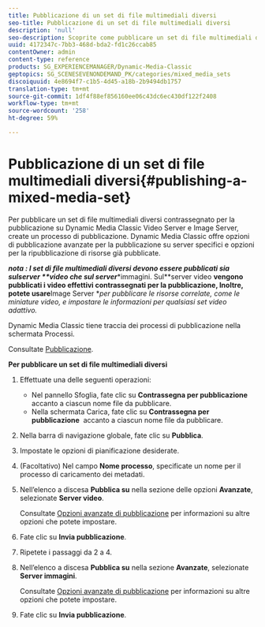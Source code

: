 ```yaml
---
title: Pubblicazione di un set di file multimediali diversi
seo-title: Pubblicazione di un set di file multimediali diversi
description: 'null'
seo-description: Scoprite come pubblicare un set di file multimediali diversi.
uuid: 4172347c-7bb3-468d-bda2-fd1c26ccab85
contentOwner: admin
content-type: reference
products: SG_EXPERIENCEMANAGER/Dynamic-Media-Classic
geptopics: SG_SCENESEVENONDEMAND_PK/categories/mixed_media_sets
discoiquuid: 4e8694f7-c1b5-4d45-a18b-2b9494db1757
translation-type: tm+mt
source-git-commit: 1df4f88ef856160ee06c43dc6ec430df122f2408
workflow-type: tm+mt
source-wordcount: '258'
ht-degree: 59%

---
```



# Pubblicazione di un set di file multimediali diversi{#publishing-a-mixed-media-set}

Per pubblicare un set di file multimediali diversi contrassegnato per la pubblicazione su Dynamic Media Classic Video Server e Image Server, create un processo di pubblicazione. Dynamic Media Classic offre opzioni di pubblicazione avanzate per la pubblicazione su server specifici e opzioni per la ripubblicazione di risorse già pubblicate.

***nota **: I set di file multimediali diversi devono essere pubblicati sia sul**server **video che sul server****immagini. Sul**server video **vengono pubblicati i video effettivi contrassegnati per la pubblicazione, Inoltre, potete usare**Image Server **per pubblicare le risorse correlate, come le miniature video, e impostare le informazioni per qualsiasi set video adattivo.*

Dynamic Media Classic tiene traccia dei processi di pubblicazione nella schermata Processi.

Consultate [Pubblicazione](publishing-files.md#publishing_files).

<!-- 

Comment Type: remark
Last Modified By: unknown unknown 
Last Modified Date: 

<p>RB: Updated the following steps as per Cynthia email, 11/9/2012, added 11/12/2012</p>

 -->

**Per pubblicare un set di file multimediali diversi**

1. Effettuate una delle seguenti operazioni:

   * Nel pannello Sfoglia, fate clic su **Contrassegna per pubblicazione**  accanto a ciascun nome file da pubblicare.
   * Nella schermata Carica, fate clic su **Contrassegna per pubblicazione**  accanto a ciascun nome file da pubblicare.

1. Nella barra di navigazione globale, fate clic su **Pubblica**.
1. Impostate le opzioni di pianificazione desiderate.
1. (Facoltativo) Nel campo **Nome processo**, specificate un nome per il processo di caricamento dei metadati.
1. Nell’elenco a discesa **Pubblica su** nella sezione delle opzioni **Avanzate**, selezionate **Server video**.

   Consultate [Opzioni avanzate di pubblicazione](publishing-files.md#advanced_publish_options) per informazioni su altre opzioni che potete impostare.

1. Fate clic su **Invia pubblicazione**.
1. Ripetete i passaggi da 2 a 4.
1. Nell’elenco a discesa **Pubblica su** nella sezione **Avanzate**, selezionate **Server immagini**.

   Consultate [Opzioni avanzate di pubblicazione](publishing-files.md#advanced_publish_options) per informazioni su altre opzioni che potete impostare.

1. Fate clic su **Invia pubblicazione**.

